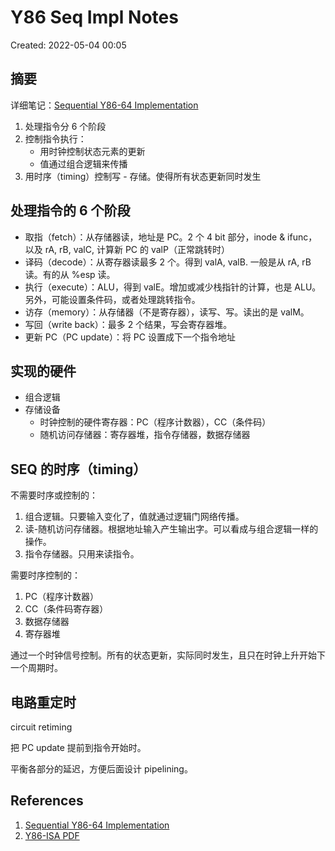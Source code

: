 # Y86 Seq Impl Notes

Created: 2022-05-04 00:05

## 摘要

详细笔记：[Sequential Y86-64 Implementation](../../04-pdf/files/Sequential%20Y86-64%20Implementation.pdf)

1. 处理指令分 6 个阶段
2. 控制指令执行：
	- 用时钟控制状态元素的更新
	- 值通过组合逻辑来传播
3. 用时序（timing）控制写 - 存储。使得所有状态更新同时发生

## 处理指令的 6 个阶段

- 取指（fetch）：从存储器读，地址是 PC。2 个 4 bit 部分，inode & ifunc，以及 rA, rB, valC, 计算新 PC 的 valP（正常跳转时）
- 译码（decode）：从寄存器读最多 2 个。得到 valA, valB. 一般是从 rA, rB 读。有的从 %esp 读。
- 执行（execute）：ALU，得到 valE。增加或减少栈指针的计算，也是 ALU。另外，可能设置条件码，或者处理跳转指令。
- 访存（memory）：从存储器（不是寄存器），读写、写。读出的是 valM。
- 写回（write back）：最多 2 个结果，写会寄存器堆。
- 更新 PC（PC update）：将 PC 设置成下一个指令地址

## 实现的硬件

- 组合逻辑
- 存储设备
	- 时钟控制的硬件寄存器：PC（程序计数器），CC（条件码）
	- 随机访问存储器：寄存器堆，指令存储器，数据存储器

## SEQ 的时序（timing）

不需要时序或控制的：

1. 组合逻辑。只要输入变化了，值就通过逻辑门网络传播。
2. 读-随机访问存储器。根据地址输入产生输出字。可以看成与组合逻辑一样的操作。
3. 指令存储器。只用来读指令。

需要时序控制的：

1. PC（程序计数器）
2. CC（条件码寄存器）
3. 数据存储器
4. 寄存器堆

通过一个时钟信号控制。所有的状态更新，实际同时发生，且只在时钟上升开始下一个周期时。

## 电路重定时

circuit retiming

把 PC update 提前到指令开始时。

平衡各部分的延迟，方便后面设计 pipelining。

## References

1. [Sequential Y86-64 Implementation](../../04-pdf/files/Sequential%20Y86-64%20Implementation.pdf)
2. [Y86-ISA PDF](../../04-pdf/files/Y86-ISA.pdf)
